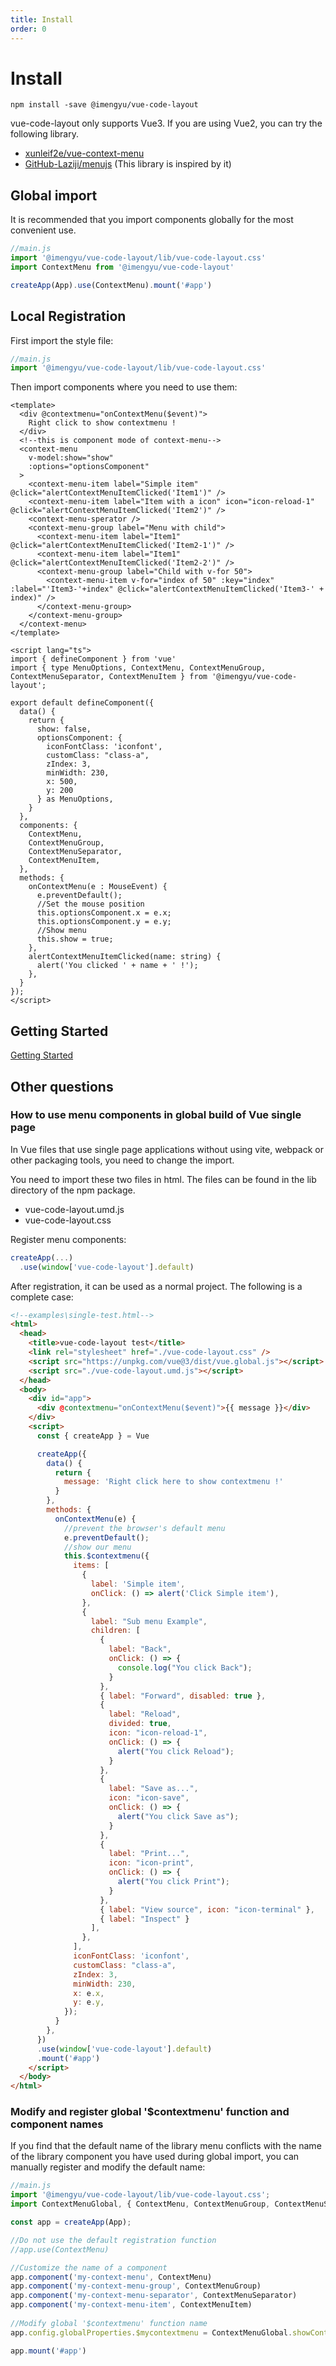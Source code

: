 ```yaml
---
title: Install
order: 0
---
```


# Install

```shell
npm install -save @imengyu/vue-code-layout
```

vue-code-layout only supports Vue3. If you are using Vue2, you can try the following library.

* [xunleif2e/vue-context-menu](https://github.com/xunleif2e/vue-context-menu)
* [GitHub-Laziji/menujs](https://github.com/GitHub-Laziji/menujs) (This library is inspired by it)

## Global import

It is recommended that you import components globally for the most convenient use.

```js
//main.js
import '@imengyu/vue-code-layout/lib/vue-code-layout.css'
import ContextMenu from '@imengyu/vue-code-layout'

createApp(App).use(ContextMenu).mount('#app')  
```

## Local Registration

First import the style file:

```js
//main.js
import '@imengyu/vue-code-layout/lib/vue-code-layout.css'
```

Then import components where you need to use them:

```vue
<template>
  <div @contextmenu="onContextMenu($event)">
    Right click to show contextmenu !
  </div>
  <!--this is component mode of context-menu-->
  <context-menu
    v-model:show="show"
    :options="optionsComponent"
  >
    <context-menu-item label="Simple item" @click="alertContextMenuItemClicked('Item1')" />
    <context-menu-item label="Item with a icon" icon="icon-reload-1" @click="alertContextMenuItemClicked('Item2')" />
    <context-menu-sperator />
    <context-menu-group label="Menu with child">
      <context-menu-item label="Item1" @click="alertContextMenuItemClicked('Item2-1')" />
      <context-menu-item label="Item1" @click="alertContextMenuItemClicked('Item2-2')" />
      <context-menu-group label="Child with v-for 50">
        <context-menu-item v-for="index of 50" :key="index" :label="'Item3-'+index" @click="alertContextMenuItemClicked('Item3-' + index)" />
      </context-menu-group>
    </context-menu-group>
  </context-menu>
</template>

<script lang="ts">
import { defineComponent } from 'vue'
import { type MenuOptions, ContextMenu, ContextMenuGroup, ContextMenuSeparator, ContextMenuItem } from '@imengyu/vue-code-layout';

export default defineComponent({
  data() {
    return {
      show: false,
      optionsComponent: {
        iconFontClass: 'iconfont',
        customClass: "class-a",
        zIndex: 3,
        minWidth: 230,
        x: 500,
        y: 200
      } as MenuOptions,
    }
  },
  components: {
    ContextMenu,
    ContextMenuGroup,
    ContextMenuSeparator,
    ContextMenuItem,
  },
  methods: {
    onContextMenu(e : MouseEvent) {
      e.preventDefault();
      //Set the mouse position
      this.optionsComponent.x = e.x;
      this.optionsComponent.y = e.y;
      //Show menu
      this.show = true;
    },
    alertContextMenuItemClicked(name: string) {
      alert('You clicked ' + name + ' !');
    },
  }
});
</script>
```

## Getting Started

[Getting Started](./useage.md)

## Other questions

### How to use menu components in global build of Vue single page

In Vue files that use single page applications without using vite, webpack or other packaging tools, you need to change the import.

You need to import these two files in html. The files can be found in the lib directory of the npm package.

* vue-code-layout.umd.js
* vue-code-layout.css

Register menu components:

```js
createApp(...)
  .use(window['vue-code-layout'].default)
```

After registration, it can be used as a normal project. The following is a complete case:

```html
<!--examples\single-test.html-->
<html>
  <head>
    <title>vue-code-layout test</title>
    <link rel="stylesheet" href="./vue-code-layout.css" />
    <script src="https://unpkg.com/vue@3/dist/vue.global.js"></script>
    <script src="./vue-code-layout.umd.js"></script>
  </head>
  <body>
    <div id="app">
      <div @contextmenu="onContextMenu($event)">{{ message }}</div>
    </div>
    <script>
      const { createApp } = Vue

      createApp({
        data() {
          return {
            message: 'Right click here to show contextmenu !'
          }
        },
        methods: {
          onContextMenu(e) {
            //prevent the browser's default menu
            e.preventDefault();
            //show our menu
            this.$contextmenu({
              items: [
                { 
                  label: 'Simple item',
                  onClick: () => alert('Click Simple item'),
                },
                {
                  label: "Sub menu Example",
                  children: [
                    {
                      label: "Back",
                      onClick: () => {
                        console.log("You click Back");
                      }
                    },
                    { label: "Forward", disabled: true },
                    { 
                      label: "Reload", 
                      divided: true, 
                      icon: "icon-reload-1",
                      onClick: () => {
                        alert("You click Reload");
                      }
                    },
                    { 
                      label: "Save as...",
                      icon: "icon-save",
                      onClick: () => {
                        alert("You click Save as");
                      }
                    },
                    { 
                      label: "Print...", 
                      icon: "icon-print",
                      onClick: () => {
                        alert("You click Print");
                      } 
                    },
                    { label: "View source", icon: "icon-terminal" },
                    { label: "Inspect" }
                  ],
                },
              ],
              iconFontClass: 'iconfont',
              customClass: "class-a",
              zIndex: 3,
              minWidth: 230,
              x: e.x,
              y: e.y,
            });
          }
        },  
      })
      .use(window['vue-code-layout'].default)
      .mount('#app')
    </script>
  </body>
</html>
```

### Modify and register global '$contextmenu' function and component names

If you find that the default name of the library menu conflicts with the name of the library component you have used during global import, you can manually register and modify the default name:

```js
//main.js
import '@imengyu/vue-code-layout/lib/vue-code-layout.css';
import ContextMenuGlobal, { ContextMenu, ContextMenuGroup, ContextMenuSeparator, ContextMenuItem } from '@imengyu/vue-code-layout';

const app = createApp(App);

//Do not use the default registration function
//app.use(ContextMenu)

//Customize the name of a component
app.component('my-context-menu', ContextMenu)
app.component('my-context-menu-group', ContextMenuGroup)
app.component('my-context-menu-separator', ContextMenuSeparator)
app.component('my-context-menu-item', ContextMenuItem)
  
//Modify global '$contextmenu' function name
app.config.globalProperties.$mycontextmenu = ContextMenuGlobal.showContextMenu;

app.mount('#app')  
```

